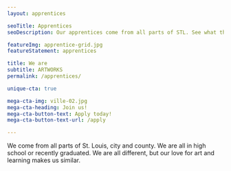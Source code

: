 ```yaml
---
layout: apprentices

seoTitle: Apprentices
seoDescription: Our apprentices come from all parts of STL. See what they have to say about STLOUISARTWORKS.

featureImg: apprentice-grid.jpg
featureStatement: apprentices

title: We are
subtitle: ARTWORKS
permalink: /apprentices/

unique-cta: true

mega-cta-img: ville-02.jpg
mega-cta-heading: Join us!
mega-cta-button-text: Apply today!
mega-cta-button-text-url: /apply

---
```

We come from all parts of St. Louis, city and county. We are all in high school or recently graduated. We are all different, but our love for art and learning makes us similar.
